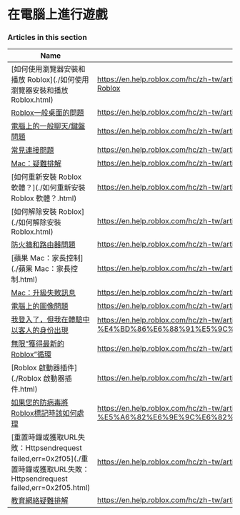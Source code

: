 # 在電腦上進行遊戲  
### Articles in this section
Name|URL
-|-
[如何使用瀏覽器安裝和播放 Roblox](./如何使用瀏覽器安裝和播放 Roblox.html) |https://en.help.roblox.com/hc/zh-tw/articles/204473560-%E5%A6%82%E4%BD%95%E4%BD%BF%E7%94%A8%E7%80%8F%E8%A6%BD%E5%99%A8%E5%AE%89%E8%A3%9D%E5%92%8C%E6%92%AD%E6%94%BE-Roblox
[Roblox一般桌面的問題](./Roblox一般桌面的問題.html) |https://en.help.roblox.com/hc/zh-tw/articles/203312870-Roblox%E4%B8%80%E8%88%AC%E6%A1%8C%E9%9D%A2%E7%9A%84%E5%95%8F%E9%A1%8C
[電腦上的一般聊天/鍵盤問題](./電腦上的一般聊天-鍵盤問題.html) |https://en.help.roblox.com/hc/zh-tw/articles/203313040-%E9%9B%BB%E8%85%A6%E4%B8%8A%E7%9A%84%E4%B8%80%E8%88%AC%E8%81%8A%E5%A4%A9-%E9%8D%B5%E7%9B%A4%E5%95%8F%E9%A1%8C
[常見連接問題](./常見連接問題.html) |https://en.help.roblox.com/hc/zh-tw/articles/203312880-%E5%B8%B8%E8%A6%8B%E9%80%A3%E6%8E%A5%E5%95%8F%E9%A1%8C
[Mac：疑難排解](./Mac：疑難排解.html) |https://en.help.roblox.com/hc/zh-tw/articles/203312990-Mac-%E7%96%91%E9%9B%A3%E6%8E%92%E8%A7%A3
[如何重新安裝 Roblox 軟體？](./如何重新安裝 Roblox 軟體？.html) |https://en.help.roblox.com/hc/zh-tw/articles/203312910-%E5%A6%82%E4%BD%95%E9%87%8D%E6%96%B0%E5%AE%89%E8%A3%9D-Roblox-%E8%BB%9F%E9%AB%94-
[如何解除安裝 Roblox](./如何解除安裝 Roblox.html) |https://en.help.roblox.com/hc/zh-tw/articles/203312980-%E5%A6%82%E4%BD%95%E8%A7%A3%E9%99%A4%E5%AE%89%E8%A3%9D-Roblox
[防火牆和路由器問題](./防火牆和路由器問題.html) |https://en.help.roblox.com/hc/zh-tw/articles/203312840-%E9%98%B2%E7%81%AB%E7%89%86%E5%92%8C%E8%B7%AF%E7%94%B1%E5%99%A8%E5%95%8F%E9%A1%8C
[蘋果 Mac：家長控制](./蘋果 Mac：家長控制.html) |https://en.help.roblox.com/hc/zh-tw/articles/203313010-%E8%98%8B%E6%9E%9C-Mac-%E5%AE%B6%E9%95%B7%E6%8E%A7%E5%88%B6
[Mac：升級失敗訊息](./Mac：升級失敗訊息.html) |https://en.help.roblox.com/hc/zh-tw/articles/203313000-Mac-%E5%8D%87%E7%B4%9A%E5%A4%B1%E6%95%97%E8%A8%8A%E6%81%AF
[電腦上的圖像問題](./電腦上的圖像問題.html) |https://en.help.roblox.com/hc/zh-tw/articles/203312790-%E9%9B%BB%E8%85%A6%E4%B8%8A%E7%9A%84%E5%9C%96%E5%83%8F%E5%95%8F%E9%A1%8C
[我登入了，但我在體驗中以客人的身份出現](./我登入了，但我在體驗中以客人的身份出現.html) |https://en.help.roblox.com/hc/zh-tw/articles/205211416-%E6%88%91%E7%99%BB%E5%85%A5%E4%BA%86-%E4%BD%86%E6%88%91%E5%9C%A8%E9%AB%94%E9%A9%97%E4%B8%AD%E4%BB%A5%E5%AE%A2%E4%BA%BA%E7%9A%84%E8%BA%AB%E4%BB%BD%E5%87%BA%E7%8F%BE
[無限“獲得最新的Roblox”循環](./無限“獲得最新的Roblox”循環.html) |https://en.help.roblox.com/hc/zh-tw/articles/203312940-%E7%84%A1%E9%99%90-%E7%8D%B2%E5%BE%97%E6%9C%80%E6%96%B0%E7%9A%84Roblox-%E5%BE%AA%E7%92%B0
[Roblox 啟動器插件](./Roblox 啟動器插件.html) |https://en.help.roblox.com/hc/zh-tw/articles/203313020-Roblox-%E5%95%9F%E5%8B%95%E5%99%A8%E6%8F%92%E4%BB%B6
[如果您的防病毒將Roblox標記時該如何處理](./如果您的防病毒將Roblox標記時該如何處理.html) |https://en.help.roblox.com/hc/zh-tw/articles/203313030-%E5%A6%82%E6%9E%9C%E6%82%A8%E7%9A%84%E9%98%B2%E7%97%85%E6%AF%92%E5%B0%87Roblox%E6%A8%99%E8%A8%98%E6%99%82%E8%A9%B2%E5%A6%82%E4%BD%95%E8%99%95%E7%90%86
[重置時鐘或獲取URL失敗：Httpsendrequest failed,err=0x2f05](./重置時鐘或獲取URL失敗：Httpsendrequest failed,err=0x2f05.html) |https://en.help.roblox.com/hc/zh-tw/articles/203312830-%E9%87%8D%E7%BD%AE%E6%99%82%E9%90%98%E6%88%96%E7%8D%B2%E5%8F%96URL%E5%A4%B1%E6%95%97-Httpsendrequest-failed-err-0x2f05
[教育網絡疑難排解](./教育網絡疑難排解.html) |https://en.help.roblox.com/hc/zh-tw/articles/115005744663-%E6%95%99%E8%82%B2%E7%B6%B2%E7%B5%A1%E7%96%91%E9%9B%A3%E6%8E%92%E8%A7%A3